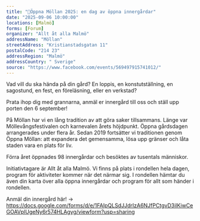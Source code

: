 ```yaml
---
title: "🏢Öppna Möllan 2025: en dag av öppna innergårdar"
date: "2025-09-06 10:00:00"
locations: [Malmö]
forms: [Forum]
organizer: "Allt åt alla Malmö"
addressName: "Möllan"
streetAddress: "Kristianstadsgatan 11"
postalCode: "214 23"
addressRegion: "Malmö"
addressCountry: " Sverige"
source: "https://www.facebook.com/events/569497915741012/"
---
```

Vad vill du ska hända på din gård? En loppis, en konstutställning, en sagostund, en fest, en föreläsning, eller en verkstad?

Prata ihop dig med grannarna, anmäl er innergård till oss och ställ upp porten den 6 september!

På Möllan har vi en lång tradition av att göra saker tillsammans. Länge var Möllevångsfestivalen och karnevalen årets höjdpunkt. Öppna gårdsdagen arrangerades under flera år. Sedan 2019 fortsätter vi traditionen genom Öppna Möllan: att expandera det gemensamma, lösa upp gränser och låta staden vara en plats för liv.

Förra året öppnades 98 innergårdar och besöktes av tusentals människor.

Initiativtagare är Allt åt alla Malmö. Vi finns på plats i rondellen hela dagen, program för aktiviteter kommer när det närmar sig. I rondellen hämtar du även din karta över alla öppna innergårdar och program för allt som händer i rondellen.

Anmäl din innergård här! → https://docs.google.com/forms/d/e/1FAIpQLSdJJdrIzA6NJfPCtgvD3ilKiwCeGOAVplUgeNy6r574HLAgyg/viewform?usp=sharing
